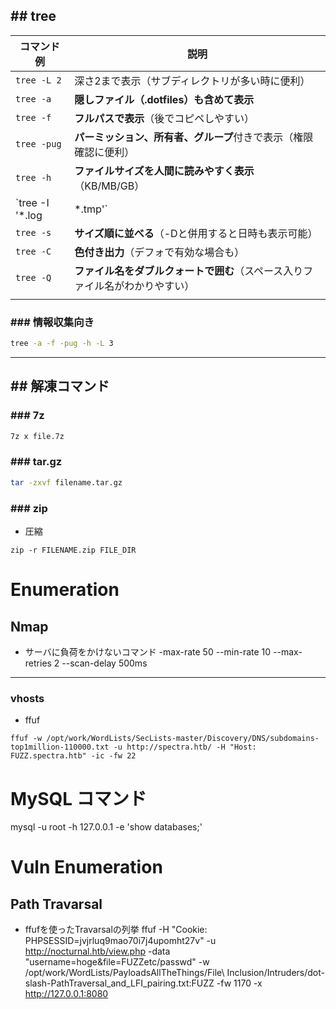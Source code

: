 ## ## tree

| コマンド例           | 説明                                       |
| --------------- | ---------------------------------------- |
| `tree -L 2`     | 深さ2まで表示（サブディレクトリが多い時に便利）                 |
| `tree -a`       | **隠しファイル（.dotfiles）も含めて表示**              |
| `tree -f`       | **フルパスで表示**（後でコピペしやすい）                   |
| `tree -pug`     | **パーミッション、所有者、グループ**付きで表示（権限確認に便利）       |
| `tree -h`       | **ファイルサイズを人間に読みやすく表示**（KB/MB/GB）         |
| `tree -I '*.log | *.tmp'`                                  |
| `tree -s`       | **サイズ順に並べる**（-Dと併用すると日時も表示可能）            |
| `tree -C`       | **色付き出力**（デフォで有効な場合も）                    |
| `tree -Q`       | **ファイル名をダブルクォートで囲む**（スペース入りファイル名がわかりやすい） |
|                 |                                          |
### ### 情報収集向き
```sh 
tree -a -f -pug -h -L 3
```

---

## ## 解凍コマンド
### ### 7z
```sh
7z x file.7z
```

### ### tar.gz
```sh
tar -zxvf filename.tar.gz
```

### ### zip
- 圧縮
```
zip -r FILENAME.zip FILE_DIR
```

# Enumeration
## Nmap
- サーバに負荷をかけないコマンド
-max-rate 50 --min-rate 10 --max-retries 2 --scan-delay 500ms


---

### vhosts
- ffuf
```
ffuf -w /opt/work/WordLists/SecLists-master/Discovery/DNS/subdomains-top1million-110000.txt -u http://spectra.htb/ -H "Host: FUZZ.spectra.htb" -ic -fw 22
```


# MySQL コマンド
mysql -u root -h 127.0.0.1 -e 'show databases;'

# Vuln Enumeration
## Path Travarsal
- ffufを使ったTravarsalの列挙
ffuf -H "Cookie: PHPSESSID=jvjrluq9mao70i7j4upomht27v" -u http://nocturnal.htb/view.php -data "username=hoge&file=FUZZetc/passwd" -w /opt/work/WordLists/PayloadsAllTheThings/File\ Inclusion/Intruders/dot-slash-PathTraversal_and_LFI_pairing.txt:FUZZ -fw 1170 -x http://127.0.0.1:8080